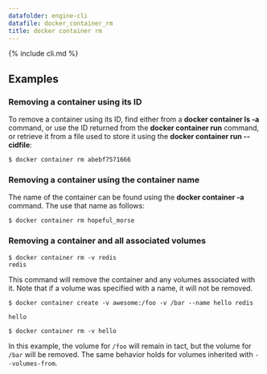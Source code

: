 ```yaml
---
datafolder: engine-cli
datafile: docker_container_rm
title: docker container rm
---
```


<!--
Sorry, but the contents of this page are automatically generated from
Docker's source code. If you want to suggest a change to the text that appears
here, you'll need to find the string by searching this repo:

https://www.github.com/docker/docker
-->

{% include cli.md %}

## Examples

### Removing a container using its ID

To remove a container using its ID, find either from a **docker container ls -a**
command, or use the ID returned from the **docker container run** command, or retrieve
it from a file used to store it using the **docker container run --cidfile**:

    $ docker container rm abebf7571666

### Removing a container using the container name

The name of the container can be found using the **docker container -a**
command. The use that name as follows:

    $ docker container rm hopeful_morse

### Removing a container and all associated volumes

    $ docker container rm -v redis
    redis

This command will remove the container and any volumes associated with it.
Note that if a volume was specified with a name, it will not be removed.

    $ docker container create -v awesome:/foo -v /bar --name hello redis

    hello

    $ docker container rm -v hello

In this example, the volume for `/foo` will remain in tact, but the volume for
`/bar` will be removed. The same behavior holds for volumes inherited with
`--volumes-from`.
